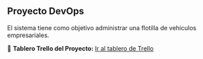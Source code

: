 ## Proyecto DevOps

El sistema tiene como objetivo administrar una flotilla de vehículos empresariales.

🔗 **Tablero Trello del Proyecto:** [Ir al tablero de Trello](https://trello.com/invite/b/67f6f9e0402c3161ca676024/ATTI28c87ce6f36ec8cdb98a1763b10ca929F8121217/proyecto-devops)
